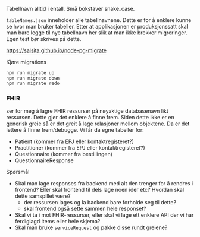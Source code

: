 

Tabellnavn alltid i entall. Små bokstaver
snake_case.


`tableNames.json` inneholder alle tabellnavnene. Dette
er for å enklere kunne se hvor man bruker tabeller. Etter at
applikasjonen er produksjonssatt skal man bare legge til
nye tabellnavn her slik at man ikke brekker migreringer.
Egen test bør skrives på dette.


https://salsita.github.io/node-pg-migrate


Kjøre migrations
```
npm run migrate up
npm run migrate down
npm run migrate redo
```

### FHIR

ser for meg å lagre FHIR ressurser på nøyaktige databasenavn
likt ressursen. Dette gjør det enklere å finne frem. Siden
dette ikke er en generisk greie så er det greit å lage relasjoner
mellom objektene. Da er det lettere å finne frem/debugge. Vi
får da egne tabeller for:

* Patient (kommer fra EPJ eller kontaktregisteret?)
* Practitioner (kommer fra EPJ eller kontaktregisteret?)
* Questionnaire (kommer fra bestillingen)
* QuestionnaireResponse

Spørsmål
* Skal man lage responses fra backend med alt den trenger for
å rendres i frontend? Eller skal frontend til dels lage noen ider
etc? Hvordan skal dette samspillet være?
  - der ressursen lages og la backend bare forholde seg til dette?
  - skal frontend også sette sammen hele responset?
* Skal vi ta i mot FHIR-ressurser, eller skal vi lage ett enklere
API der vi har ferdiglagd items eller hele skjema?
* Skal man bruke `serviceRequest` og pakke disse rundt greiene?


